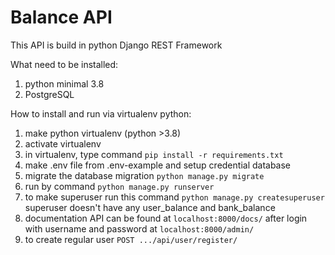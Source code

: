 # Balance API

This API is build in python Django REST Framework

What need to be installed:
1. python minimal 3.8
2. PostgreSQL


How to install and run via virtualenv python:
1. make python virtualenv (python >3.8)
2. activate virtualenv
3. in virtualenv, type command `pip install -r requirements.txt`
4. make .env file from .env-example and setup credential database
5. migrate the database migration `python manage.py migrate`
6. run by command `python manage.py runserver`
7. to make superuser run this command `python manage.py createsuperuser`
   superuser doesn't have any user_balance and bank_balance
8. documentation API can be found at `localhost:8000/docs/` after login with username and password at `localhost:8000/admin/`
9. to create regular user `POST .../api/user/register/`